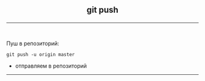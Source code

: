 ## <p style='text-align:center'>git push</p>
---
<br>

Пуш в репозиторий:
```bash=
git push -u origin master
```
- отправляем в репозиторий
---